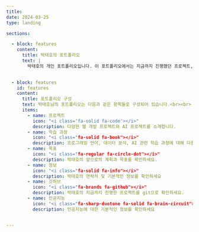 ```yaml
---
title: 
date: 2024-03-25
type: landing

sections:

  - block: features
    content:
      title: 박태호의 포트폴리오
      text: |
        박태호의 개인 포트폴리오입니다. 이 포트폴리오에서는 지금까지 진행했던 프로젝트, 자기소개, 학습 과정, 목표 등을 다룰 예정입니다.
        

  - block: features
    id: features
    content:
      title: 포트폴리오 구성
      text: 박태호님의 포트폴리오는 다음과 같은 항목들로 구성되어 있습니다.<br><br>
      items:
        - name: 프로젝트
          icon: "<i class='fa-solid fa-code'></i>"
          description: 다양한 웹 개발 프로젝트와 AI 프로젝트를 소개합니다.
        - name: 학습 과정
          icon: "<i class="fa-solid fa-book"></i>"
          description: 프로그래밍 언어, 데이터 분석, AI 관련 학습 과정에 대해 다룹니다.
        - name: 목표
          icon: "<i class="fa-regular fa-circle-dot"></i>"
          description: 박태호의 앞으로의 계획과 목표를 확인하세요.
        - name: 정보
          icon: "<i class="fa-solid fa-info"></i>"
          description: 박태호의 연락처 및 기본적인 정보를 확인하세요
        - name: 깃허브
          icon: "<i class="fa-brands fa-github"></i>"
          description: 박태호의 지금까지 진행한 프로젝트를 git으로 확인하세요.
        - name: 인공지능
          icon: "<i class="fa-sharp-duotone fa-solid fa-brain-circuit"></i>"
          description: 인공지능에 대한 기본적인 정보를 확인하세요


---
```

